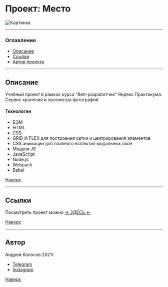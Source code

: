 # <a id="top" />Проект: Место

![Картинка](Картинка-url)

---

### Оглавление

- [Описание](#description)
- [Ссылки](#references)
- [Автор проекта](#author)

---

## <a id="description" />Описание

Учебный проект в рамках курса "Веб-разработчик" Яндекс Практикума.
Сервис хранения и просмотра фотографий.

#### Технологии

- БЭМ
- HTML
- CSS
- GRID И FLEX для построения сетки и центрирования элементов
- СSS анимации для плавного всплытия модальных окон
- Модули JS
- JavaScript
- Node.js
- Webpack
- Babel

[Наверх](#top)

---

## <a id="references" />Ссылки

Посмотреть проект можно [&rarr; ЗДЕСЬ &larr;](https://andreikolosov.github.io/mesto-project/index.html)

[Наверх](#top)

---

## <a id="author" />Автор

Андрей Колосов 2021г

- [Telegram ](https://t.me/RustyVoid)
- [Instagram](https://www.instagram.com/akolosof/)

[Наверх](#top)

